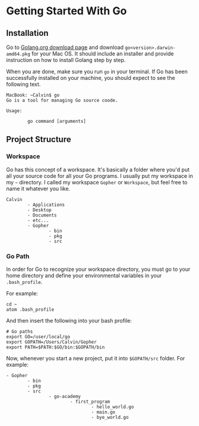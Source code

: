# Getting Started With Go
## Installation
Go to [Golang.org download page](https://golang.org/dl/) and download `go<version>.darwin-amd64.pkg` 
for your Mac OS. It should include an installer and provide instruction on how to install Golang step 
by step. 

When you are done, make sure you run `go` in your terminal. If Go has been successfully 
installed on your machine, you should expect to see the following text.
```text
MacBook: ~Calvin$ go
Go is a tool for managing Go source coode.

Usage:

        go command [arguments]
```

## Project Structure
### Workspace
Go has this concept of a workspace. It's basically a folder where you'd put all your source code 
for all your Go programs. I usually put my workspace in my `~` directory. I called my workspace 
`Gopher` or `Workspace`, but feel free to name it whatever you like.
```text
Calvin
        - Applications
        - Desktop
        - Documents
        - etc...
        - Gopher
                - bin
                - pkg
                - src
```

### Go Path
In order for Go to recognize your workspace directory, you must go to your home directory and 
define your environmental variables in your `.bash_profile`.

For example:
```text
cd ~
atom .bash_profile
```

And then insert the following into your bash profile:
```text
# Go paths
export GO=/user/local/go
export GOPATH=/Users/Calvin/Gopher
export PATH=$PATH:$GO/bin:$GOPATH/bin
```

Now, whenever you start a new project, put it into `$GOPATH/src` folder. For example:
```text
- Gopher
        - bin
        - pkg
        - src
                - go-academy
                        - first_program
                                - hello_world.go
                                - main.go
                                - bye_world.go
```

